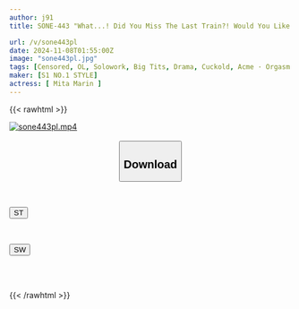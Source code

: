 ```yaml
---
author: j91
title: SONE-443 "What...! Did You Miss The Last Train?! Would You Like To Stay At My Place?" When I Accepted The Invitation Of A Beautiful Junior From My Company, I Lost All Sense Of Reason When I Saw Her Without Makeup And In Her Defenseless Loungewear... Marin Mita

url: /v/sone443pl
date: 2024-11-08T01:55:00Z
image: "sone443pl.jpg"
tags: [Censored, OL, Solowork, Big Tits, Drama, Cuckold, Acme · Orgasm	]
maker: [S1 NO.1 STYLE]
actress: [ Mita Marin ]
---
```



{{< rawhtml >}}

<div class="video" data-videoid="DAXo8lXLReikOQz">
    <a href="javascript:;">
        <img src="/v/sone443pl/sone443pl.jpg" width="WIDTH" height="HEIGHT" alt="sone443pl.mp4" loading="lazy">
    </a>
</div>

<script type="text/javascript" src="https://j91.asia/asset/on-demand-st.js"></script>

<br>
  <link rel="stylesheet" href="https://j91.asia/asset/bs5.css">
  
  <center>
  <button class="btn btn-primary" type="button" data-bs-toggle="collapse" data-bs-target=".multi-collapse" aria-expanded="false" aria-controls="multiCollapseExample1 multiCollapseExample2"><h2>Download</h2></button></center>
</p>
<div class="row">
  <div class="col">
    <div class="collapse multi-collapse" id="multiCollapseExample1">
      <div class="card card-body">
	      	      <br>
<div class="buttons">  
<p><a href="/v/sone443pl/st.html" target="_blank"><button class="btn-hover color-3"><i class="fa fa-download"></i> ST</button></a></p></div>
    </div>
  </div>
</div>
  <div class="col">
    <div class="collapse multi-collapse" id="multiCollapseExample2">
      <div class="card card-body">
	      <br>
<div class="buttons">
<p><a href="/v/sone443pl/sw.html" target="_blank"><button class="btn-hover color-2"><i class="fa fa-download"></i> SW</button></a></p></div>
<br><br>
      </div>
    </div>
  </div>
</div>

{{< /rawhtml >}}